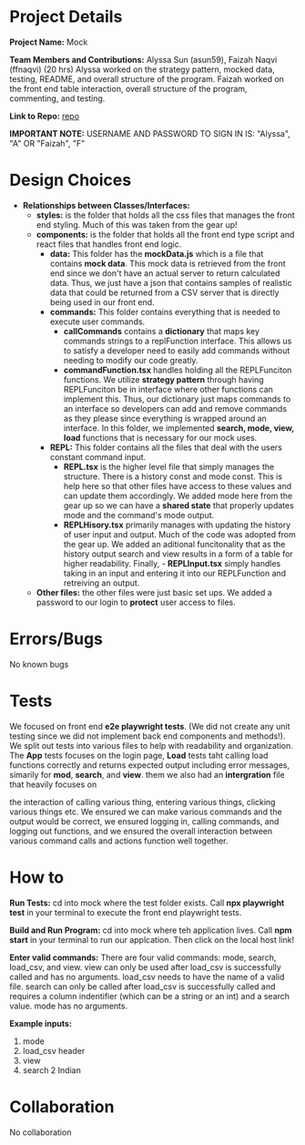# Project Details

**Project Name:** Mock

**Team Members and Contributions:** Alyssa Sun (asun59), Faizah Naqvi (ffnaqvi) (20 hrs)
Alyssa worked on the strategy pattern, mocked data, testing, README, and overall structure of the program. Faizah worked on the front end table interaction, overall structure of the program, commenting, and testing.

**Link to Repo:** [repo](https://github.com/cs0320-s24/mock-asun59-ffnaqvi)

**IMPORTANT NOTE:** USERNAME AND PASSWORD TO SIGN IN IS: "Alyssa", "A" OR "Faizah", "F" 

# Design Choices

- **Relationships between Classes/Interfaces:**
  - **styles:** is the folder that holds all the css files that manages the front end styling. Much 
  of this was taken from the gear up!
  - **components:** is the folder that holds all the front end type script and react files that 
  handles front end logic.
    - **data:** This folder has the **mockData.js** which is a file that contains **mock data**. 
    This mock data is retrieved from the front end since we don't have an actual server to return 
    calculated data. Thus, we just have a json that contains samples of realistic data that could be 
    returned from a CSV server that is directly being used in our front end.
    - **commands:** This folder contains everything that is needed to execute user commands. 
      - **callCommands** contains a **dictionary** that maps key commands strings to a replFunction 
      interface. This allows us to satisfy a developer need to easily add commands without needing to modify our code greatly. 
      - **commandFunction.tsx** handles holding all the REPLFunciton functions. We utilize **strategy pattern** through having REPLFunciton be in interface where other functions can implement this. Thus, our dictionary just maps commands to an interface so developers can add and remove commands as they please since everything is wrapped around an interface. In this folder, we implemented **search, mode, view, load** functions that is necessary for our mock uses. 
    - **REPL:** This folder contains all the files that deal with the users constant command input. 
      - **REPL.tsx** is the higher level  file that simply manages the structure. There is a history 
      const and mode const. This is help here so that other files have access to these values and can update them accordingly. We added mode here from the gear up so we can have a **shared state** that properly updates mode and the command's mode output.
      - **REPLHisory.tsx** primarily manages with updating the history of user input and output. Much of the code was adopted from the gear up. We added an aditional funcitonality that as the history output search and view results in a form of a table for higher readability. Finally, - **REPLInput.tsx** simply handles taking in an input and entering it into our REPLFunction and retreiving an output. 
  - **Other files:** the other files were just basic set ups. We added a password to our login to 
    **protect** user access to files. 

# Errors/Bugs
No known bugs

# Tests
We focused on front end **e2e playwright tests**. (We did not create any unit testing since we did 
not implement back end components and methods!). We split out tests into various files to help with 
readability and organization. The **App** tests focuses on the login page, **Load** tests taht 
calling load functions correctly and returns expected output including error messages, simarily for **mod**, **search**, and **view**. them we also had an **intergration** file that heavily focuses on 

the interaction of calling various thing, entering various things, clicking various things etc. We 
ensured we can make various commands and the output would be correct, we ensured logging in, calling 
commands, and logging out functions, and we ensured the overall interaction between various command 
calls and actions function well together. 

# How to

**Run Tests:** cd into mock where the test folder exists. Call
**npx playwright test** in your terminal to execute the front end playwright tests. 

**Build and Run Program:** cd into mock where teh application lives. Call **npm start** in your terminal to run our applcation. Then click on the local host link!

**Enter valid commands:** There are four valid commands: mode, search, load_csv, and view. view can only be used after load_csv is successfully called and has no arguments. load_csv needs to have the name of a valid file. search can only be called after load_csv is successfully called and requires a column indentifier (which can be a string or an int) and a search value. mode has no arguments.

**Example inputs:**         
1. mode
2. load_csv header
3. view
4. search 2 Indian

# Collaboration
No collaboration
